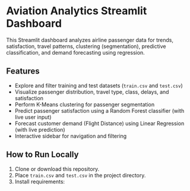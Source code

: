 # Aviation Analytics Streamlit Dashboard

This Streamlit dashboard analyzes airline passenger data for trends, satisfaction, travel patterns, clustering (segmentation), predictive classification, and demand forecasting using regression.

## Features

- Explore and filter training and test datasets (`train.csv` and `test.csv`)
- Visualize passenger distribution, travel type, class, delays, and satisfaction
- Perform K-Means clustering for passenger segmentation
- Predict passenger satisfaction using a Random Forest classifier (with live user input)
- Forecast customer demand (Flight Distance) using Linear Regression (with live prediction)
- Interactive sidebar for navigation and filtering

## How to Run Locally

1. Clone or download this repository.
2. Place `train.csv` and `test.csv` in the project directory.
3. Install requirements:

